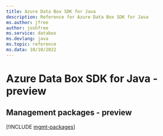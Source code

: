 ```yaml
---
title: Azure Data Box SDK for Java
description: Reference for Azure Data Box SDK for Java
ms.author: jfree
author: joshfree
ms.service: databox
ms.devlang: java
ms.topic: reference
ms.data: 10/10/2022
---
```

# Azure Data Box SDK for Java - preview

## Management packages - preview
[!INCLUDE [mgmt-packages](data-box-mgmt-index.md)]